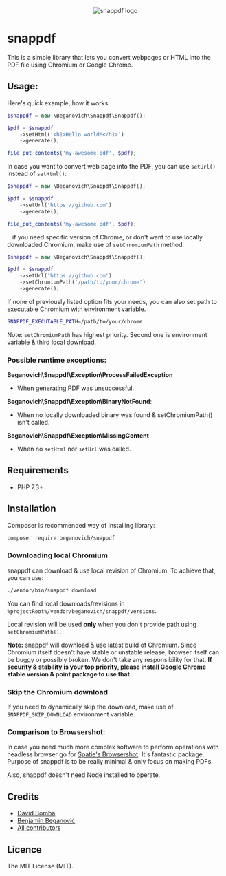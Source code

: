 <p align="center">
    <img src="https://raw.githubusercontent.com/beganovich/snappdf/master/cover.png" alt="snappdf logo">
</p>

# snappdf
This is a simple library that lets you convert webpages or HTML into the PDF file using Chromium or Google Chrome.

## Usage:

Here's quick example, how it works:

```php
$snappdf = new \Beganovich\Snappdf\Snappdf();

$pdf = $snappdf
    ->setHtml('<h1>Hello world!</h1>')
    ->generate();

file_put_contents('my-awesome.pdf', $pdf);
```

In case you want to convert web page into the PDF, you can use `setUrl()` instead of `setHtml()`:

```php
$snappdf = new \Beganovich\Snappdf\Snappdf();

$pdf = $snappdf
    ->setUrl('https://github.com')
    ->generate();

file_put_contents('my-awesome.pdf', $pdf);
```

.. if you need specific version of Chrome, or don't want to use locally downloaded Chromium, make use of `setChromiumPath` method.

```php
$snappdf = new \Beganovich\Snappdf\Snappdf();

$pdf = $snappdf
    ->setUrl('https://github.com')
    ->setChromiumPath('/path/to/your/chrome')
    ->generate();
```

If none of previously listed option fits your needs, you can also set path to executable Chromium with environment variable.
```bash
SNAPPDF_EXECUTABLE_PATH=/path/to/your/chrome
```

Note: `setChromiumPath` has highest priority. Second one is environment variable & third local download.
### Possible runtime exceptions:
**Beganovich\Snappdf\Exception\ProcessFailedException**
- When generating PDF was unsuccessful.
  
**Beganovich\Snappdf\Exception\BinaryNotFound**:
- When no locally downloaded binary was found & setChromiumPath() isn't called.

**Beganovich\Snappdf\Exception\MissingContent**
- When no `setHtml` nor `setUrl` was called.

## Requirements
- PHP 7.3+

## Installation
Composer is recommended way of installing library:

```bash
composer require beganovich/snappdf
```

### Downloading local Chromium
snappdf can download & use local revision of Chromium. To achieve that, you can use:

```bash
./vendor/bin/snappdf download
```

You can find local downloads/revisions in `%projectRoot%/vendor/beganovich/snappdf/versions`.

Local revision will be used **only** when you don't provide path using `setChromiumPath()`.

**Note:** snappdf will download & use latest build of Chromium. Since Chromium itself doesn't have stable or unstable release, browser itself can be buggy or possibly broken. We don't take any responsibility for that. **If security & stability is your top priority, please install Google Chrome stable version & point package to use that.** 

### Skip the Chromium download
If you need to dynamically skip the download, make use of `SNAPPDF_SKIP_DOWNLOAD` environment variable.

### Comparison to Browsershot:
In case you need much more complex software to perform operations with headless browser go for [Spatie's Browsershot](https://github.com/spatie/browsershot). It's fantastic package.
Purpose of snappdf is to be really minimal & only focus on making PDFs.

Also, snappdf doesn't need Node installed to operate.
## Credits
- [David Bomba](https://github.com/turbo124)
- [Benjamin Beganović](https://github.com/beganovich)
- [All contributors](https://github.com/beganovich/snappdf/contributors)

## Licence
The MIT License (MIT).
